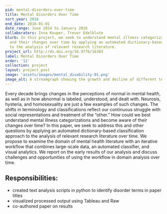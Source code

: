 ```yaml
---
pid: mental-disorders-over-time
title: Mental Disorders Over Time
sort_year: 2016
end_date: 2016-01-01
date_range: June 2014 to January 2016
collaborators: Inna Kouper, Trevor Edelblute
blurb: In this project, we seek to understand mental illness categorizations
  and their changes over time by applying an automated dictionary-based classification approach
  to the analysis of relevant research literature.
project_url: http://dx.doi.org/10.9776/16303
label: Mental Disorders Over Time
order: '12'
collection: project
layout: project_post
image: 'assets/images/mental_disability-01.png'
image_alt: A streamgraph showing the growth and decline of different terms related to mental disorders over time.
---
```

Every decade brings changes in the perceptions of normal in mental health,
  as well as in how abnormal is labeled, understood, and dealt with. Neurosis, hysteria,
  and homosexuality are just a few examples of such changes. The shifts in terminology
  and classifications reflect our continuous struggle with social representations
  and treatment of the “other.” How could we best understand mental illness categorizations
  and become aware of their changes over time? In this paper, we seek to address this
  and other questions by applying an automated dictionary-based classification approach
  to the analysis of relevant research literature over time. We propose to examine
  the domain of mental health literature with an iterative workflow that combines
  large-scale data, an automated classifier, and visual analytics. We report on the
  early results of our analysis and discuss challenges and opportunities of using
  the workflow in domain analysis over time.

## Responsibilities:

* created text analysis scripts in python to identify disorder terms in paper titles
* visualized processed output using Tableau and Raw
* co-authored paper on results
